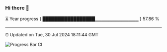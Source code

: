 ### Hi there 👋

⏳ Year progress { █████████████████▁▁▁▁▁▁▁▁▁▁▁▁▁ } 57.86 %

---

⏰ Updated on Tue, 30 Jul 2024 18:11:44 GMT

![Progress Bar CI](https://github.com/Shyam-Makwana/GitHub-Actions-Demo/workflows/Progress%20Bar%20CI/badge.svg)
